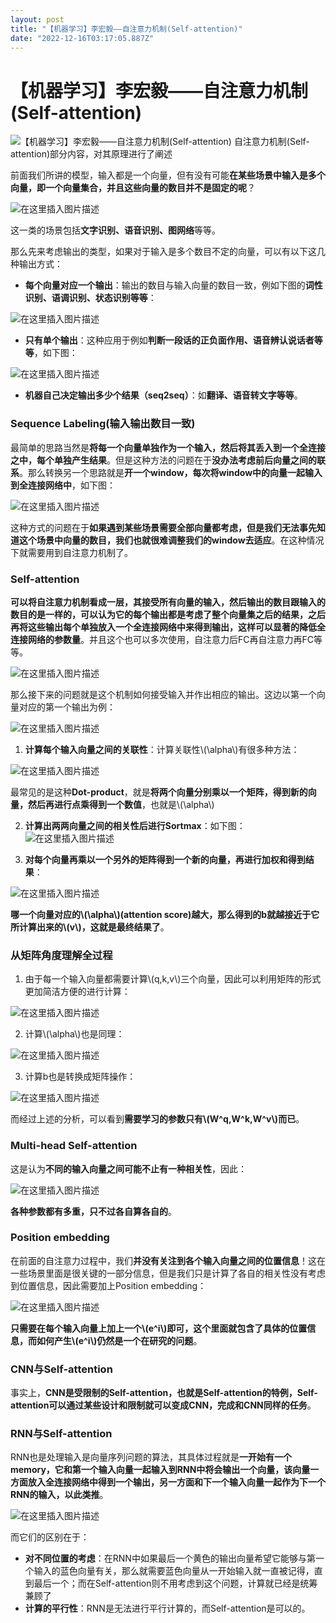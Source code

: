 ```yaml
---
layout: post
title: "【机器学习】李宏毅——自注意力机制(Self-attention)"
date: "2022-12-16T03:17:05.887Z"
---
```

【机器学习】李宏毅——自注意力机制(Self-attention)
=================================

![【机器学习】李宏毅——自注意力机制(Self-attention)](https://img2023.cnblogs.com/blog/2966067/202212/2966067-20221216092923370-1759302140.png) 自注意力机制(Self-attention)部分内容，对其原理进行了阐述

前面我们所讲的模型，输入都是一个向量，但有没有可能**在某些场景中输入是多个向量，即一个向量集合，并且这些向量的数目并不是固定的呢**？

![在这里插入图片描述](https://img-blog.csdnimg.cn/7dc295dd1ae84d2d80d5173287aa9d60.png#pic_center)

这一类的场景包括**文字识别、语音识别、图网络**等等。

那么先来考虑输出的类型，如果对于输入是多个数目不定的向量，可以有以下这几种输出方式：

*   **每个向量对应一个输出**：输出的数目与输入向量的数目一致，例如下图的**词性识别、语调识别、状态识别等等**：

![在这里插入图片描述](https://img-blog.csdnimg.cn/5a3392e536eb417f8b83035acd2c90eb.png#pic_center)

*   **只有单个输出**：这种应用于例如**判断一段话的正负面作用、语音辨认说话者等等**，如下图：

![在这里插入图片描述](https://img-blog.csdnimg.cn/ec078027248846abb2566f3418400083.png#pic_center)

*   **机器自己决定输出多少个结果（seq2seq）**：如**翻译、语音转文字等等**。

### Sequence Labeling(输入输出数目一致)

最简单的思路当然是**将每一个向量单独作为一个输入，然后将其丢入到一个全连接之中，每个单独产生结果**。但是这种方法的问题在于**没办法考虑前后向量之间的联系**。那么转换另一个思路就是**开一个window，每次将window中的向量一起输入到全连接网络中**，如下图：

![在这里插入图片描述](https://img-blog.csdnimg.cn/cd50ad95e9f5420c8276fd04a89b961f.png#pic_center)

这种方式的问题在于**如果遇到某些场景需要全部向量都考虑，但是我们无法事先知道这个场景中向量的数目，我们也就很难调整我们的window去适应**。在这种情况下就需要用到自注意力机制了。

### Self-attention

**可以将自注意力机制看成一层，其接受所有向量的输入，然后输出的数目跟输入的数目的是一样的，可以认为它的每个输出都是考虑了整个向量集之后的结果，之后再将这些输出每个单独放入一个全连接网络中来得到输出，这样可以显著的降低全连接网络的参数量**。并且这个也可以多次使用，自注意力后FC再自注意力再FC等等。

![在这里插入图片描述](https://img-blog.csdnimg.cn/ff5e916c4ae444188e723ca4ea11e077.png#pic_center)

那么接下来的问题就是这个机制如何接受输入并作出相应的输出。这边以第一个向量对应的第一个输出为例：

![在这里插入图片描述](https://img-blog.csdnimg.cn/c0ceb56f841e4dc6941296a7a5e32fe7.png#pic_center)

1.  **计算每个输入向量之间的关联性**：计算关联性\\(\\alpha\\)有很多种方法：

![在这里插入图片描述](https://img-blog.csdnimg.cn/780e43be04484ae7b88b644a847b0742.png#pic_center)

最常见的是这种**Dot-product**，就是**将两个向量分别乘以一个矩阵，得到新的向量，然后再进行点乘得到一个数值**，也就是\\(\\alpha\\)

2.  **计算出两两向量之间的相关性后进行Sortmax**：如下图：  
    ![在这里插入图片描述](https://img-blog.csdnimg.cn/4251e1a5d47a46a08621d90b09e613df.png#pic_center)
    
3.  **对每个向量再乘以一个另外的矩阵得到一个新的向量，再进行加权和得到结果**：
    

![在这里插入图片描述](https://img-blog.csdnimg.cn/8e7b91e72e124636a5c1bdd7f9020bb1.png#pic_center)

**哪一个向量对应的\\(\\alpha\\)(attention score)越大，那么得到的b就越接近于它所计算出来的\\(v\\)，这就是最终结果了**。

### 从矩阵角度理解全过程

1.  由于每一个输入向量都需要计算\\(q,k,v\\)三个向量，因此可以利用矩阵的形式更加简洁方便的进行计算：

![在这里插入图片描述](https://img-blog.csdnimg.cn/0a4f399bec484bc88a812547defde5bf.png#pic_center)

2.  计算\\(\\alpha\\)也是同理：

![在这里插入图片描述](https://img-blog.csdnimg.cn/5e483d94d79e4f47a0da244ed59a521c.png#pic_center)

3.  计算b也是转换成矩阵操作：

![在这里插入图片描述](https://img-blog.csdnimg.cn/9c9cee161002401f809c01926a4bdfe2.png#pic_center)

而经过上述的分析，可以看到**需要学习的参数只有\\(W^q,W^k,W^v\\)而已**。

### Multi-head Self-attention

这是认为**不同的输入向量之间可能不止有一种相关性**，因此：

![在这里插入图片描述](https://img-blog.csdnimg.cn/80de5a9ba8df420a95203b4eeb6e190f.png#pic_center)

**各种参数都有多重，只不过各自算各自的**。

### Position embedding

在前面的自注意力过程中，我们**并没有关注到各个输入向量之间的位置信息**！这在一些场景里面是很关键的一部分信息，但是我们只是计算了各自的相关性没有考虑到位置信息，因此需要加上Position embedding：

![在这里插入图片描述](https://img-blog.csdnimg.cn/13be1bb7b173434eb3e969ee10fa4b20.png#pic_center)

**只需要在每个输入向量上加上一个\\(e^i\\)即可，这个里面就包含了具体的位置信息，而如何产生\\(e^i\\)仍然是一个在研究的问题**。

### CNN与Self-attention

事实上，**CNN是受限制的Self-attention，也就是Self-attention的特例，Self-attention可以通过某些设计和限制就可以变成CNN，完成和CNN同样的任务**。

### RNN与Self-attention

RNN也是处理输入是向量序列问题的算法，其具体过程就是**一开始有一个memory，它和第一个输入向量一起输入到RNN中将会输出一个向量，该向量一方面放入全连接网络中得到一个输出，另一方面和下一个输入向量一起作为下一个RNN的输入，以此类推**。

![在这里插入图片描述](https://img-blog.csdnimg.cn/0b4656189e4f437da4a789b6e6607780.png#pic_center)

而它们的区别在于：

*   **对不同位置的考虑**：在RNN中如果最后一个黄色的输出向量希望它能够与第一个输入的蓝色向量有关，那么就需要蓝色向量从一开始输入就一直被记得，直到最后一个；而在Self-attention则不用考虑到这个问题，计算就已经是统筹兼顾了
*   **计算的平行性**：RNN是无法进行平行计算的，而Self-attention是可以的。